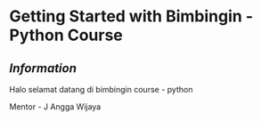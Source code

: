 # Getting Started with Bimbingin - Python Course
## _Information_
Halo selamat datang di bimbingin course - python

Mentor - J Angga Wijaya

